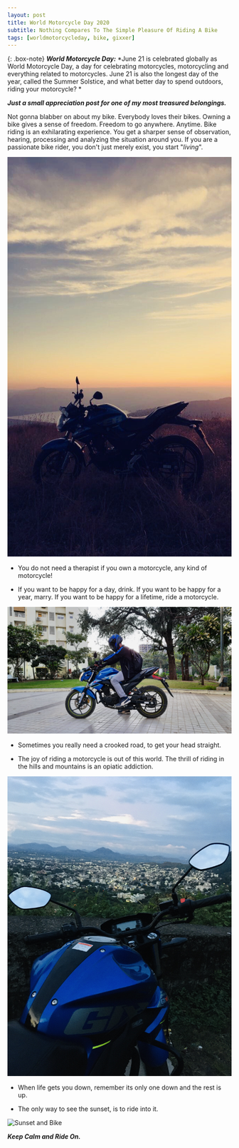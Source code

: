 ```yaml
---
layout: post
title: World Motorcycle Day 2020
subtitle: Nothing Compares To The Simple Pleasure Of Riding A Bike
tags: [worldmotorcycleday, bike, gixxer]
---
```


{: .box-note}
***World Motorcycle Day:*** *June 21 is celebrated globally as World Motorcycle Day, a day for celebrating motorcycles, motorcycling and everything related to motorcycles. June 21 is also the longest day of the year, called the Summer Solstice, and what better day to spend outdoors, riding your motorcycle? *

***Just a small appreciation post for one of my most treasured belongings.***

Not gonna blabber on about my bike. Everybody loves their bikes. Owning a bike gives a sense of freedom. Freedom to go anywhere. Anytime. Bike riding is an exhilarating experience. You get a sharper sense of observation, hearing, processing and analyzing the situation around you. If you are a passionate bike rider, you don't just merely exist, you start "*living*".

<img src="/img/bike1.JPG" alt="Sunset Bike"/>

- You do not need a therapist if you own a motorcycle, any kind of motorcycle!

- If you want to be happy for a day, drink. If you want to be happy for a year, marry. If you want to be happy for a lifetime, ride a motorcycle.

<img src="/img/bike2.jpg" alt="Ride a Bike">

- Sometimes you really need a crooked road, to get your head straight.

- The joy of riding a motorcycle is out of this world. The thrill of riding in the hills and mountains is an opiatic addiction.

<img src="/img/bike4.jpg" alt="Bike on mountains">

- When life gets you down, remember its only one down and the rest is up.

- The only way to see the sunset, is to ride into it.

<img src="/img/bike3.jpg" alt="Sunset and Bike">

***Keep Calm and Ride On.***
